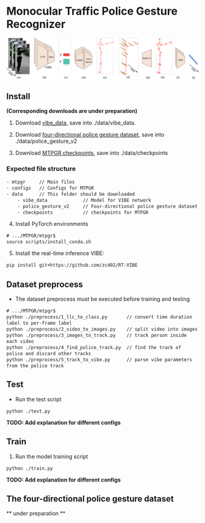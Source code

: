 # Monocular Traffic Police Gesture Recognizer

<p align="center">
    <img src="docs/pipeline.png">
</p>

## Install

**(Corresponding downloads are under preparation)**

1. Download [vibe_data](http://), save into ./data/vibe_data.

2. Download [four-directional police gesture dataset](http://), save into ./data/police_gesture_v2

3. Download [MTPGR checkpoints](http://), save into ./data/checkpoints

### Expected file structure

``` 
- mtpgr     // Main files
- configs   // Configs for MTPGR
- data      // This folder should be downloaded
    - vibe_data             // Model for VIBE network
    - police_gesture_v2     // Four-directional police gesture dataset
    - checkpoints           // checkpoints for MTPGR
```

4. Install PyTorch environments
```
# .../MTPGR/mtpgr$
source scripts/install_conda.sh
```

5. Install the real-time inference VIBE:

``` bash
pip install git+https://github.com/zc402/RT-VIBE
```

## Dataset preprocess

- The dataset preprocess must be executed before training and testing
```
# .../MTPGR/mtpgr$
python ./preprocess/1_llc_to_class.py       // convert time duration label to per-frame label
python ./preprocess/2_video_to_images.py    // split video into images
python ./preprocess/3_images_to_track.py    // track person inside each video
python ./preprocess/4_find_police_track.py  // find the track of police and discard other tracks
python ./preprocess/5_track_to_vibe.py      // parse vibe parameters from the police track
```

## Test

- Run the test script
```
python ./test.py
```

**TODO: Add explanation for different configs**

## Train

1. Run the model training script

```
python ./train.py
```

**TODO: Add explanation for different configs**

## The four-directional police gesture dataset

** under preparation **